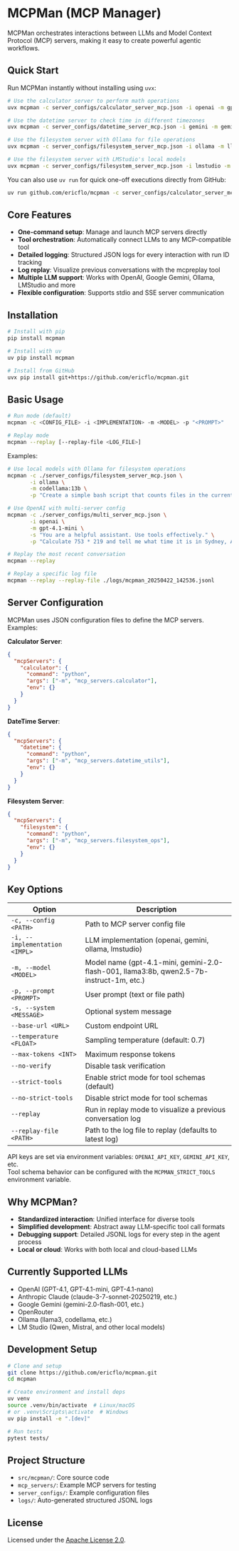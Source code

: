 # MCPMan (MCP Manager)

MCPMan orchestrates interactions between LLMs and Model Context Protocol (MCP) servers, making it easy to create powerful agentic workflows.

## Quick Start

Run MCPMan instantly without installing using `uvx`:

```bash
# Use the calculator server to perform math operations
uvx mcpman -c server_configs/calculator_server_mcp.json -i openai -m gpt-4.1-mini -p "What is 1567 * 329 and then divide by 58?"

# Use the datetime server to check time in different timezones
uvx mcpman -c server_configs/datetime_server_mcp.json -i gemini -m gemini-2.0-flash-001 -p "What time is it right now in Tokyo, London, and New York?"

# Use the filesystem server with Ollama for file operations
uvx mcpman -c server_configs/filesystem_server_mcp.json -i ollama -m llama3:8b -p "Create a file called example.txt with a sample Python function, then read it back to me"

# Use the filesystem server with LMStudio's local models
uvx mcpman -c server_configs/filesystem_server_mcp.json -i lmstudio -m qwen2.5-7b-instruct-1m -p "Create a simple JSON file with sample data and read it back to me"
```

You can also use `uv run` for quick one-off executions directly from GitHub:

```bash
uv run github.com/ericflo/mcpman -c server_configs/calculator_server_mcp.json -i openai -m gpt-4.1-mini -p "What is 256 * 432?"
```

## Core Features

- **One-command setup**: Manage and launch MCP servers directly
- **Tool orchestration**: Automatically connect LLMs to any MCP-compatible tool
- **Detailed logging**: Structured JSON logs for every interaction with run ID tracking
- **Log replay**: Visualize previous conversations with the mcpreplay tool
- **Multiple LLM support**: Works with OpenAI, Google Gemini, Ollama, LMStudio and more
- **Flexible configuration**: Supports stdio and SSE server communication

## Installation

```bash
# Install with pip
pip install mcpman

# Install with uv
uv pip install mcpman

# Install from GitHub
uvx pip install git+https://github.com/ericflo/mcpman.git
```

## Basic Usage

```bash
# Run mode (default)
mcpman -c <CONFIG_FILE> -i <IMPLEMENTATION> -m <MODEL> -p "<PROMPT>"

# Replay mode
mcpman --replay [--replay-file <LOG_FILE>]
```

Examples:

```bash
# Use local models with Ollama for filesystem operations
mcpman -c ./server_configs/filesystem_server_mcp.json \
       -i ollama \
       -m codellama:13b \
       -p "Create a simple bash script that counts files in the current directory and save it as count.sh"

# Use OpenAI with multi-server config
mcpman -c ./server_configs/multi_server_mcp.json \
       -i openai \
       -m gpt-4.1-mini \
       -s "You are a helpful assistant. Use tools effectively." \
       -p "Calculate 753 * 219 and tell me what time it is in Sydney, Australia"

# Replay the most recent conversation
mcpman --replay

# Replay a specific log file
mcpman --replay --replay-file ./logs/mcpman_20250422_142536.jsonl
```

## Server Configuration

MCPMan uses JSON configuration files to define the MCP servers. Examples:

**Calculator Server**:
```json
{
  "mcpServers": {
    "calculator": {
      "command": "python",
      "args": ["-m", "mcp_servers.calculator"],
      "env": {}
    }
  }
}
```

**DateTime Server**:
```json
{
  "mcpServers": {
    "datetime": {
      "command": "python",
      "args": ["-m", "mcp_servers.datetime_utils"],
      "env": {}
    }
  }
}
```

**Filesystem Server**:
```json
{
  "mcpServers": {
    "filesystem": {
      "command": "python",
      "args": ["-m", "mcp_servers.filesystem_ops"],
      "env": {}
    }
  }
}
```

## Key Options

| Option | Description |
|--------|-------------|
| `-c, --config <PATH>` | Path to MCP server config file |
| `-i, --implementation <IMPL>` | LLM implementation (openai, gemini, ollama, lmstudio) |
| `-m, --model <MODEL>` | Model name (gpt-4.1-mini, gemini-2.0-flash-001, llama3:8b, qwen2.5-7b-instruct-1m, etc.) |
| `-p, --prompt <PROMPT>` | User prompt (text or file path) |
| `-s, --system <MESSAGE>` | Optional system message |
| `--base-url <URL>` | Custom endpoint URL |
| `--temperature <FLOAT>` | Sampling temperature (default: 0.7) |
| `--max-tokens <INT>` | Maximum response tokens |
| `--no-verify` | Disable task verification |
| `--strict-tools` | Enable strict mode for tool schemas (default) |
| `--no-strict-tools` | Disable strict mode for tool schemas |
| `--replay` | Run in replay mode to visualize a previous conversation log |
| `--replay-file <PATH>` | Path to the log file to replay (defaults to latest log) |

API keys are set via environment variables: `OPENAI_API_KEY`, `GEMINI_API_KEY`, etc.  
Tool schema behavior can be configured with the `MCPMAN_STRICT_TOOLS` environment variable.

## Why MCPMan?

- **Standardized interaction**: Unified interface for diverse tools
- **Simplified development**: Abstract away LLM-specific tool call formats
- **Debugging support**: Detailed JSONL logs for every step in the agent process 
- **Local or cloud**: Works with both local and cloud-based LLMs

## Currently Supported LLMs

- OpenAI (GPT-4.1, GPT-4.1-mini, GPT-4.1-nano)
- Anthropic Claude (claude-3-7-sonnet-20250219, etc.)
- Google Gemini (gemini-2.0-flash-001, etc.)
- OpenRouter
- Ollama (llama3, codellama, etc.)
- LM Studio (Qwen, Mistral, and other local models)

## Development Setup

```bash
# Clone and setup
git clone https://github.com/ericflo/mcpman.git
cd mcpman

# Create environment and install deps
uv venv
source .venv/bin/activate  # Linux/macOS
# or .venv\Scripts\activate  # Windows
uv pip install -e ".[dev]"

# Run tests
pytest tests/
```

## Project Structure

- `src/mcpman/`: Core source code
- `mcp_servers/`: Example MCP servers for testing
- `server_configs/`: Example configuration files
- `logs/`: Auto-generated structured JSONL logs

## License

Licensed under the [Apache License 2.0](LICENSE).